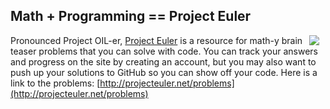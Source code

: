 ## Math + Programming == Project Euler

<img src="https://s3.amazonaws.com/after-school-assets/stretch.jpeg" align="right" hspace=10> Pronounced Project OIL-er, [Project Euler](https://projecteuler.net/) is a resource for math-y brain teaser problems that you can solve with code. You can track your answers and progress on the site by creating an account, but you may also want to push up your solutions to GitHub so you can show off your code. Here is a link to the problems: [http://projecteuler.net/problems](http://projecteuler.net/problems)

